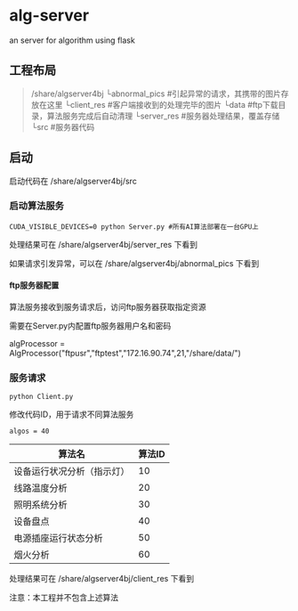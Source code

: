 # alg-server
an server for algorithm using flask

## 工程布局

> /share/algserver4bj
>     └abnormal_pics                #引起异常的请求，其携带的图片存放在这里
>     └client_res                         #客户端接收到的处理完毕的图片
>     └data                                  #ftp下载目录，算法服务完成后自动清理
>     └server_res                        #服务器处理结果，覆盖存储
>     └src                                     #服务器代码

## 启动

启动代码在 /share/algserver4bj/src

### 启动算法服务

```
CUDA_VISIBLE_DEVICES=0 python Server.py #所有AI算法部署在一台GPU上
```

处理结果可在 /share/algserver4bj/server_res 下看到

如果请求引发异常，可以在 /share/algserver4bj/abnormal_pics 下看到

#### ftp服务器配置

算法服务接收到服务请求后，访问ftp服务器获取指定资源

需要在Server.py内配置ftp服务器用户名和密码

algProcessor = AlgProcessor("ftpusr","ftptest","172.16.90.74",21,"/share/data/")

### 服务请求

```
python Client.py
```

修改代码ID，用于请求不同算法服务

`algos = 40`

| 算法名                     | 算法ID |
| -------------------------- | ------ |
| 设备运行状况分析（指示灯） | 10     |
| 线路温度分析               | 20     |
| 照明系统分析               | 30     |
| 设备盘点                   | 40     |
| 电源插座运行状态分析       | 50     |
| 烟火分析                   | 60     |

处理结果可在 /share/algserver4bj/client_res 下看到

注意：本工程并不包含上述算法